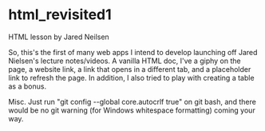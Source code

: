 # html_revisited1
HTML lesson by Jared Neilsen

So, this's the first of many web apps I intend to develop launching off Jared Nielsen's lecture notes/videos. A vanilla HTML doc, I've a giphy on the page, a website link, a link that opens in a different tab, and a placeholder link to refresh the page. In addition, I also tried to play with creating a table as a bonus.

Misc. Just run "git config --global core.autocrlf true" on git bash, and there would be no git warning (for Windows whitespace formatting) coming your way.